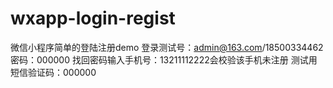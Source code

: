 # wxapp-login-regist
微信小程序简单的登陆注册demo
登录测试号：admin@163.com/18500334462密码：000000
找回密码输入手机号：13211112222会校验该手机未注册
测试用短信验证码：000000

